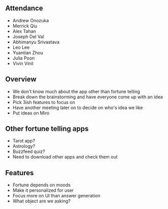 ## Attendance
- Andrew Onozuka
- Merrick Qiu
- Alex Tahan
- Joseph Del Val
- Abhimanyu Srivastava
- Leo Lee
- Yuantian Zhou
- Julia Poon
- Vivin Vinil

## Overview
- We don't know much about the app other than fortune telling
- Break down the brainstorming and have everyone come up with an idea
- Pick 3ish features to focus on
- Have another meeting later on to decide on who's idea we like
- Put ideas on Miro

## Other fortune telling apps
- Tarot app?
- Astrology?
- Buzzfeed quiz?
- Need to download other apps and check them out

## Features
- Fortune depends on moods
- Make it personalized for user
- Focus more on UI than answer generation
- What object are we asking?
